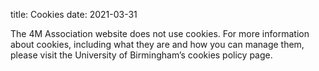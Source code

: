 title: Cookies
date: 2021-03-31

The 4M Association website does not use cookies. For more information about cookies, including what they are and how you can manage them, please visit the University of Birmingham’s cookies policy page.

